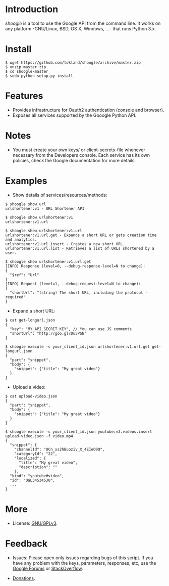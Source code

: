 Introduction
============

_shoogle_ is a tool to use the Google API from the command line. It works on any platform -GNU/Linux, BSD, OS X, Windows, ...- that runs Python 3.x.

Install
=======

```
$ wget https://github.com/tokland/shoogle/archive/master.zip
$ unzip master.zip
$ cd shoogle-master
$ sudo python setup.py install
```

Features
========

* Provides infrastructure for Oauth2 authentication (console and browser).
* Exposes all services supported by the Gooogle Python API.

Notes
=====

* You must create your own keys/ or client-secrets-file whenever necessary from the Developers console. Each service has its own policies, check the Google documentation for more details. 

Examples
========

* Show details of services/resources/methods:

```
$ shoogle show url
urlshortener:v1 - URL Shortener API
```

```
$ shoogle show urlshortener:v1
urlshortener:v1.url
```

```
$ shoogle show urlshortener:v1.url
urlshortener:v1.url.get - Expands a short URL or gets creation time and analytics.
urlshortener:v1.url.insert - Creates a new short URL.
urlshortener:v1.url.list - Retrieves a list of URLs shortened by a user.
```

```
$ shoogle show urlshortener:v1.url.get
[INFO] Response (level=0, --debug-response-level=N to change):
{
  "$ref": "Url"
}
[INFO] Request (level=1, --debug-request-level=N to change):
{
  "shortUrl": "(string) The short URL, including the protocol - required"
}
```

* Expand a short URL:

```
$ cat get-longurl.json 
{
  "key": "MY_API_SECRET_KEY", // You can use JS comments
  "shortUrl": "http://goo.gl/Du5PSN"
}

$ shoogle execute -c your_client_id.json urlshortener:v1.url.get get-longurl.json
{
  "part": "snippet",
  "body": {
    "snippet": {"title": "My great video"}
  }
}
```

* Upload a video:

```
$ cat upload-video.json
{
  "part": "snippet",
  "body": {
    "snippet": {"title": "My great video"}
  }
}

$ shoogle execute -c your_client_id.json youtube:v3.videos.insert upload-video.json -f video.mp4
{
  "snippet": {
    "channelId": "UCn_xs2hBuoziv_X_4EIeO9Q",
    "categoryId": "22",
    "localized": {
      "title": "My great video",
      "description": ""
    },
  "kind": "youtube#video",
  "id": "OaL345345J0",
  ...
}

```

More
====

* License: [GNU/GPLv3](http://www.gnu.org/licenses/gpl.html).

Feedback
========

* Issues: Please open only issues regarding bugs of this script. If you have any problem with the keys, parameters, responses, etc, use the [Google Forums](https://developers.google.com/) or [StackOverflow](http://stackoverflow.com/questions/tagged/google-api).

* [Donations](https://www.paypal.com/cgi-bin/webscr?cmd=_donations&business=pyarnau%40gmail%2ecom&lc=US&item_name=youtube%2dupload&no_note=0&currency_code=EUR&bn=PP%2dDonationsBF%3abtn_donateCC_LG%2egif%3aNonHostedGuest).
